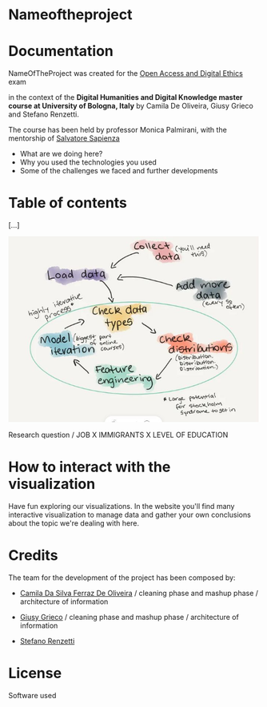 # Nameoftheproject

# Documentation
NameOfTheProject was created for the [Open Access and Digital Ethics](https://www.unibo.it/en/teaching/course-unit-catalogue/course-unit/2021/424645) exam 

in the context of the **Digital Humanities and Digital Knowledge master course at University of Bologna, Italy** 
by Camila De Oliveira, Giusy Grieco and Stefano Renzetti. 


The course has been held by professor Monica Palmirani, with the mentorship of [Salvatore Sapienza](mailto:salvatore.sapienza@unibo.it)
- What are we doing here?
- Why you used the technologies you used
- Some of the challenges we faced and further developments

# Table of contents
[...]

<img title="EDA_Pipeline" alt="EDA sketch" src="https://github.com/sterenz/open-access/blob/main/graphic_EDA_Cami.jpeg">

Research question / JOB X IMMIGRANTS X LEVEL OF EDUCATION

# How to interact with the visualization
Have fun exploring our visualizations. In the website you'll find many interactive visualization to manage data and gather your own conclusions about the topic we're dealing with here.

# Credits
The team for the development of the project has been composed by:

- [Camila Da Silva Ferraz De Oliveira](mailto:camila.oliveira@studio.unibo.it) / cleaning phase and mashup phase / architecture of information

- [Giusy Grieco](mailto:giusy.grieco@studio.unibo.it) / cleaning phase and mashup phase / architecture of information

- [Stefano Renzetti](mailto:stefano.renzetti3@studio.unibo.it)

# License
Software used
